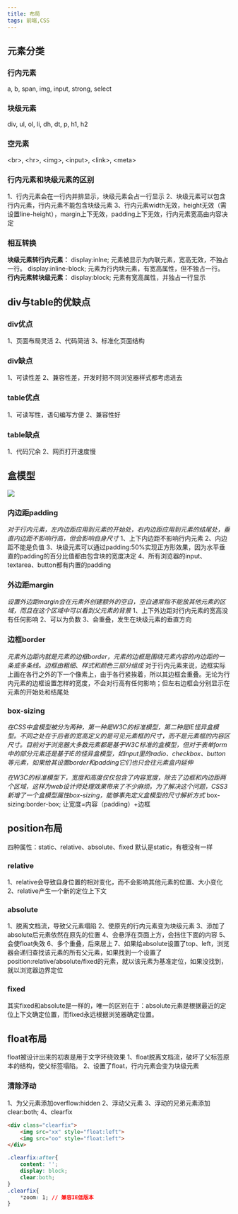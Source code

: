 ```yaml
---
title: 布局 
tags: 前端,CSS
---
```

## 元素分类
### 行内元素
a, b, span, img, input, strong, select
### 块级元素
div, ul, ol, li, dh, dt, p, h1, h2
### 空元素
\<br>, \<hr>, \<img>, \<input>, \<link>, \<meta>
### 行内元素和块级元素的区别
1、行内元素会在一行内并排显示，块级元素会占一行显示
2、块级元素可以包含行内元素，行内元素不能包含块级元素
3、行内元素width无效，height无效（需设置line-height），margin上下无效，padding上下无效，行内元素宽高由内容决定

### 相互转换
**块级元素转行内元素：**
display:inlne;
元素被显示为内联元素，宽高无效，不独占一行。
display:inline-block;
元素为行内块元素，有宽高属性，但不独占一行。
**行内元素转块级元素：**
display:block;
元素有宽高属性，并独占一行显示

## div与table的优缺点
### div优点
1、页面布局灵活
2、代码简洁
3、标准化页面结构
### div缺点
1、可读性差
2、兼容性差，开发时把不同浏览器样式都考虑进去
### table优点
1、可读写性，语句编写方便
2、兼容性好
### table缺点
1、代码冗余
2、网页打开速度慢

## 盒模型
![][1]
### 内边距padding
*对于行内元素，左内边距应用到元素的开始处，右内边距应用到元素的结尾处，垂直内边距不影响行高，但会影响自身尺寸*
1、上下内边距不影响行内元素
2、内边距不能是负值
3、块级元素可以通过padding:50%实现正方形效果，因为水平垂直的padding的百分比值都由包含块的宽度决定
4、所有浏览器的input、textarea、button都有内置的padding

### 外边距margin
*设置外边距margin会在元素外创建额外的空白，空白通常指不能放其他元素的区域，而且在这个区域中可以看到父元素的背景*
1、上下外边距对行内元素的宽高没有任何影响
2、可以为负数
3、会重叠，发生在块级元素的垂直方向

### 边框border
*元素外边距内就是元素的边框border，元素的边框是围绕元素内容的内边距的一条或多条线。边框由粗细、样式和颜色三部分组成*
对于行内元素来说，边框实际上画在各行之外的下一个像素上，由于各行紧挨着，所以其边框会重叠。无论为行内元素的边框设置怎样的宽度，不会对行高有任何影响；但左右边框会分别显示在元素的开始处和结尾处

### box-sizing
*在CSS中盒模型被分为两种，第一种是W3C的标准模型，第二种是IE怪异盒模型。不同之处在于后者的宽高定义的是可见元素框的尺寸，而不是元素框的内容区尺寸。目前对于浏览器大多数元素都是基于W3C标准的盒模型，但对于表单form中的部分元素还是基于IE的怪异盒模型，如input里的radio、checkbox、button等元素，如果给其设置border和padding它们也只会往元素盒内延伸*

*在W3C的标准模型下，宽度和高度仅仅包含了内容宽度，除去了边框和内边距两个区域，这样为web设计师处理效果带来了不少麻烦。为了解决这个问题，CSS3新增了一个盒模型属性box-sizing，能够事先定义盒模型的尺寸解析方式*
box-sizing:border-box;
让宽度=内容（padding）+边框

## position布局
四种属性：static、relative、absolute、fixed
默认是static，有根没有一样
### relative
1、relative会导致自身位置的相对变化，而不会影响其他元素的位置、大小变化
2、relative产生一个新的定位上下文

### absolute
1、脱离文档流，导致父元素塌陷
2、使原先的行内元素变为块级元素
3、添加了absolute后元素依然在原先的位置
4、会悬浮在页面上方，会挡住下面的内容
5、会使float失效
6、多个重叠，后来居上
7、如果给absolute设置了top、left，浏览器会递归查找该元素的所有父元素，如果找到一个设置了position:relative/absolute/fixed的元素，就以该元素为基准定位，如果没找到，就以浏览器边界定位

### fixed
其实fixed和absolute是一样的，唯一的区别在于：absolute元素是根据最近的定位上下文确定位置，而fixed永远根据浏览器确定位置。

## float布局
float被设计出来的初衷是用于文字环绕效果
1、float脱离文档流，破坏了父标签原本的结构，使父标签塌陷。
2、设置了float，行内元素会变为块级元素
### 清除浮动
1、为父元素添加overflow:hidden
2、浮动父元素
3、浮动的兄弟元素添加clear:both;
4、clearfix
```html
<div class="clearfix">
	<img src="xx" style="float:left">
	<img src="oo" style="float:left">
</div>
```
```css
.clearfix:after{
	content: '';
	display: block;
	clear:both;
}
.clearfix{
	*zoom: 1; // 兼容IE低版本
}
```



















  [1]: ./images/1514794774263.jpg